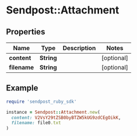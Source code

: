 # Sendpost::Attachment

## Properties

| Name | Type | Description | Notes |
| ---- | ---- | ----------- | ----- |
| **content** | **String** |  | [optional] |
| **filename** | **String** |  | [optional] |

## Example

```ruby
require 'sendpost_ruby_sdk'

instance = Sendpost::Attachment.new(
  content: V2VsY29tZSB0byBTZW5kUG9zdCEgOikK,
  filename: file0.txt
)
```

